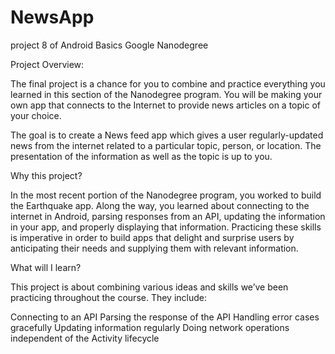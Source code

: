 # NewsApp
project 8 of Android Basics Google Nanodegree

Project Overview:

The final project is a chance for you to combine and practice everything you learned in this section of the Nanodegree program. You will be making your own app that connects to the Internet to provide news articles on a topic of your choice.

The goal is to create a News feed app which gives a user regularly-updated news from the internet related to a particular topic, person, or location. The presentation of the information as well as the topic is up to you.

Why this project?

In the most recent portion of the Nanodegree program, you worked to build the Earthquake app. Along the way, you learned about connecting to the internet in Android, parsing responses from an API, updating the information in your app, and properly displaying that information. Practicing these skills is imperative in order to build apps that delight and surprise users by anticipating their needs and supplying them with relevant information.

What will I learn?

This project is about combining various ideas and skills we’ve been practicing throughout the course. They include:

Connecting to an API
Parsing the response of the API
Handling error cases gracefully
Updating information regularly
Doing network operations independent of the Activity lifecycle
